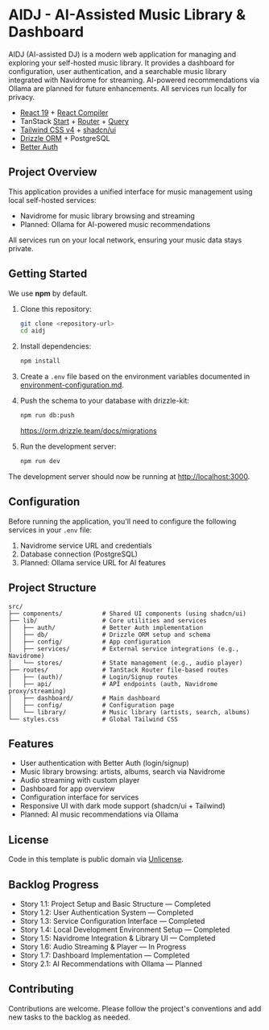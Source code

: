 # AIDJ - AI-Assisted Music Library & Dashboard

AIDJ (AI-assisted DJ) is a modern web application for managing and exploring your self-hosted music library. It provides a dashboard for configuration, user authentication, and a searchable music library integrated with Navidrome for streaming. AI-powered recommendations via Ollama are planned for future enhancements. All services run locally for privacy.

- [React 19](https://react.dev) + [React Compiler](https://react.dev/learn/react-compiler)
- TanStack [Start](https://tanstack.com/start/latest) + [Router](https://tanstack.com/router/latest) + [Query](https://tanstack.com/query/latest)
- [Tailwind CSS v4](https://tailwindcss.com/) + [shadcn/ui](https://ui.shadcn.com/)
- [Drizzle ORM](https://orm.drizzle.team/) + PostgreSQL
- [Better Auth](https://www.better-auth.com/)

## Project Overview

This application provides a unified interface for music management using local self-hosted services:
- Navidrome for music library browsing and streaming
- Planned: Ollama for AI-powered music recommendations

All services run on your local network, ensuring your music data stays private.

## Getting Started

We use **npm** by default.

1. Clone this repository:

   ```bash
   git clone <repository-url>
   cd aidj
   ```

2. Install dependencies:

   ```bash
   npm install
   ```

3. Create a `.env` file based on the environment variables documented in [environment-configuration.md](./docs/environment-configuration.md).

4. Push the schema to your database with drizzle-kit:

   ```bash
   npm run db:push
   ```

   https://orm.drizzle.team/docs/migrations

5. Run the development server:

   ```bash
   npm run dev
   ```

The development server should now be running at [http://localhost:3000](http://localhost:3000).

## Configuration

Before running the application, you'll need to configure the following services in your `.env` file:

1. Navidrome service URL and credentials
2. Database connection (PostgreSQL)
3. Planned: Ollama service URL for AI features

## Project Structure

```
src/
├── components/           # Shared UI components (using shadcn/ui)
├── lib/                  # Core utilities and services
│   ├── auth/             # Better Auth implementation
│   ├── db/               # Drizzle ORM setup and schema
│   ├── config/           # App configuration
│   ├── services/         # External service integrations (e.g., Navidrome)
│   └── stores/           # State management (e.g., audio player)
├── routes/               # TanStack Router file-based routes
│   ├── (auth)/           # Login/Signup routes
│   ├── api/              # API endpoints (auth, Navidrome proxy/streaming)
│   ├── dashboard/        # Main dashboard
│   ├── config/           # Configuration page
│   └── library/          # Music library (artists, search, albums)
└── styles.css            # Global Tailwind CSS
```

## Features

- User authentication with Better Auth (login/signup)
- Music library browsing: artists, albums, search via Navidrome
- Audio streaming with custom player
- Dashboard for app overview
- Configuration interface for services
- Responsive UI with dark mode support (shadcn/ui + Tailwind)
- Planned: AI music recommendations via Ollama

## License

Code in this template is public domain via [Unlicense](./LICENSE).

## Backlog Progress

- Story 1.1: Project Setup and Basic Structure — Completed
- Story 1.2: User Authentication System — Completed
- Story 1.3: Service Configuration Interface — Completed
- Story 1.4: Local Development Environment Setup — Completed
- Story 1.5: Navidrome Integration & Library UI — Completed
- Story 1.6: Audio Streaming & Player — In Progress
- Story 1.7: Dashboard Implementation — Completed
- Story 2.1: AI Recommendations with Ollama — Planned

## Contributing

Contributions are welcome. Please follow the project's conventions and add new tasks to the backlog as needed.
